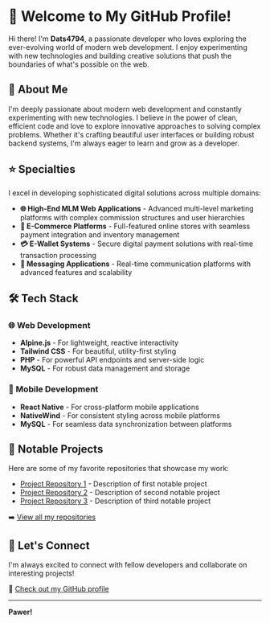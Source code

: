# 👋 Welcome to My GitHub Profile!

Hi there! I'm **Dats4794**, a passionate developer who loves exploring the ever-evolving world of modern web development. I enjoy experimenting with new technologies and building creative solutions that push the boundaries of what's possible on the web.

## 🚀 About Me

I'm deeply passionate about modern web development and constantly experimenting with new technologies. I believe in the power of clean, efficient code and love to explore innovative approaches to solving complex problems. Whether it's crafting beautiful user interfaces or building robust backend systems, I'm always eager to learn and grow as a developer.

## ⭐ Specialties

I excel in developing sophisticated digital solutions across multiple domains:

- **🌐 High-End MLM Web Applications** - Advanced multi-level marketing platforms with complex commission structures and user hierarchies
- **🛒 E-Commerce Platforms** - Full-featured online stores with seamless payment integration and inventory management
- **💳 E-Wallet Systems** - Secure digital payment solutions with real-time transaction processing
- **💬 Messaging Applications** - Real-time communication platforms with advanced features and scalability

## 🛠️ Tech Stack

### 🌐 Web Development
- **Alpine.js** - For lightweight, reactive interactivity
- **Tailwind CSS** - For beautiful, utility-first styling
- **PHP** - For powerful API endpoints and server-side logic
- **MySQL** - For robust data management and storage

### 📱 Mobile Development
- **React Native** - For cross-platform mobile applications
- **NativeWind** - For consistent styling across mobile platforms
- **MySQL** - For seamless data synchronization between platforms

## 📂 Notable Projects

Here are some of my favorite repositories that showcase my work:

- [Project Repository 1](https://github.com/Dats4794/project-1) - Description of first notable project
- [Project Repository 2](https://github.com/Dats4794/project-2) - Description of second notable project  
- [Project Repository 3](https://github.com/Dats4794/project-3) - Description of third notable project

➡️ [View all my repositories](https://github.com/Dats4794?tab=repositories)

## 🤝 Let's Connect

I'm always excited to connect with fellow developers and collaborate on interesting projects!

🔗 [Check out my GitHub profile](https://github.com/Dats4794)

---

**Pawer!**